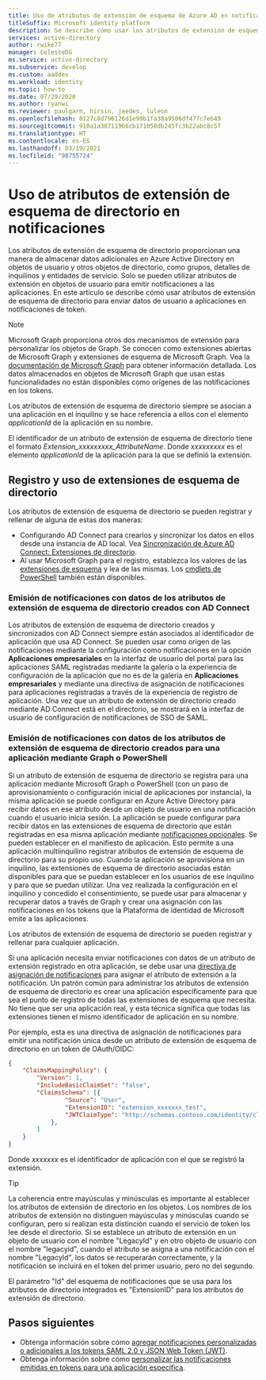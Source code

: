 ```yaml
---
title: Uso de atributos de extensión de esquema de Azure AD en notificaciones
titleSuffix: Microsoft identity platform
description: Se describe cómo usar los atributos de extensión de esquema de directorio para enviar datos de usuario a aplicaciones en notificaciones de token.
services: active-directory
author: rwike77
manager: CelesteDG
ms.service: active-directory
ms.subservice: develop
ms.custom: aaddev
ms.workload: identity
ms.topic: how-to
ms.date: 07/29/2020
ms.author: ryanwi
ms.reviewer: paulgarn, hirsin, jeedes, luleon
ms.openlocfilehash: 0127c8d796126d1e99b1fa38a9506df477c7eb49
ms.sourcegitcommit: 910a1a38711966cb171050db245fc3b22abc8c5f
ms.translationtype: HT
ms.contentlocale: es-ES
ms.lasthandoff: 03/19/2021
ms.locfileid: "98755724"
---
```

# <a name="using-directory-schema-extension-attributes-in-claims"></a>Uso de atributos de extensión de esquema de directorio en notificaciones

Los atributos de extensión de esquema de directorio proporcionan una manera de almacenar datos adicionales en Azure Active Directory en objetos de usuario y otros objetos de directorio, como grupos, detalles de inquilinos y entidades de servicio.  Solo se pueden utilizar atributos de extensión en objetos de usuario para emitir notificaciones a las aplicaciones. En este artículo se describe cómo usar atributos de extensión de esquema de directorio para enviar datos de usuario a aplicaciones en notificaciones de token.

> [!NOTE]
> Microsoft Graph proporciona otros dos mecanismos de extensión para personalizar los objetos de Graph. Se conocen como extensiones abiertas de Microsoft Graph y extensiones de esquema de Microsoft Graph. Vea la [documentación de Microsoft Graph](/graph/extensibility-overview) para obtener información detallada. Los datos almacenados en objetos de Microsoft Graph que usan estas funcionalidades no están disponibles como orígenes de las notificaciones en los tokens.

Los atributos de extensión de esquema de directorio siempre se asocian a una aplicación en el inquilino y se hace referencia a ellos con el elemento *applicationId* de la aplicación en su nombre.

El identificador de un atributo de extensión de esquema de directorio tiene el formato *Extension_xxxxxxxxx_AttributeName*.  Donde *xxxxxxxxx* es el elemento *applicationId* de la aplicación para la que se definió la extensión.

## <a name="registering-and-using-directory-schema-extensions"></a>Registro y uso de extensiones de esquema de directorio
Los atributos de extensión de esquema de directorio se pueden registrar y rellenar de alguna de estas dos maneras:

- Configurando AD Connect para crearlos y sincronizar los datos en ellos desde una instancia de AD local. Vea [Sincronización de Azure AD Connect: Extensiones de directorio](../hybrid/how-to-connect-sync-feature-directory-extensions.md).
- Al usar Microsoft Graph para el registro, establezca los valores de las [extensiones de esquema](/graph/extensibility-overview) y lea de las mismas. Los [cmdlets de PowerShell](/powershell/azure/active-directory/using-extension-attributes-sample) también están disponibles.

### <a name="emitting-claims-with-data-from-directory-schema-extension-attributes-created-with-ad-connect"></a>Emisión de notificaciones con datos de los atributos de extensión de esquema de directorio creados con AD Connect
Los atributos de extensión de esquema de directorio creados y sincronizados con AD Connect siempre están asociados al identificador de aplicación que usa AD Connect. Se pueden usar como origen de las notificaciones mediante la configuración como notificaciones en la opción **Aplicaciones empresariales** en la interfaz de usuario del portal para las aplicaciones SAML registradas mediante la galería o la experiencia de configuración de la aplicación que no es de la galería en **Aplicaciones empresariales** y mediante una directiva de asignación de notificaciones para aplicaciones registradas a través de la experiencia de registro de aplicación.  Una vez que un atributo de extensión de directorio creado mediante AD Connect está en el directorio, se mostrará en la interfaz de usuario de configuración de notificaciones de SSO de SAML.

### <a name="emitting-claims-with-data-from-directory-schema-extension-attributes-created-for-an-application-using-graph-or-powershell"></a>Emisión de notificaciones con datos de los atributos de extensión de esquema de directorio creados para una aplicación mediante Graph o PowerShell
Si un atributo de extensión de esquema de directorio se registra para una aplicación mediante Microsoft Graph o PowerShell (con un paso de aprovisionamiento o configuración inicial de aplicaciones por instancia), la misma aplicación se puede configurar en Azure Active Directory para recibir datos en ese atributo desde un objeto de usuario en una notificación cuando el usuario inicia sesión.  La aplicación se puede configurar para recibir datos en las extensiones de esquema de directorio que están registradas en esa misma aplicación mediante [notificaciones opcionales](active-directory-optional-claims.md#configuring-directory-extension-optional-claims).  Se pueden establecer en el manifiesto de aplicación.  Esto permite a una aplicación multiinquilino registrar atributos de extensión de esquema de directorio para su propio uso. Cuando la aplicación se aprovisiona en un inquilino, las extensiones de esquema de directorio asociadas están disponibles para que se puedan establecer en los usuarios de ese inquilino y para que se puedan utilizar.  Una vez realizada la configuración en el inquilino y concedido el consentimiento, se puede usar para almacenar y recuperar datos a través de Graph y crear una asignación con las notificaciones en los tokens que la Plataforma de identidad de Microsoft emite a las aplicaciones.

Los atributos de extensión de esquema de directorio se pueden registrar y rellenar para cualquier aplicación.

Si una aplicación necesita enviar notificaciones con datos de un atributo de extensión registrado en otra aplicación, se debe usar una [directiva de asignación de notificaciones](active-directory-claims-mapping.md) para asignar el atributo de extensión a la notificación.  Un patrón común para administrar los atributos de extensión de esquema de directorio es crear una aplicación específicamente para que sea el punto de registro de todas las extensiones de esquema que necesita.  No tiene que ser una aplicación real, y esta técnica significa que todas las extensiones tienen el mismo identificador de aplicación en su nombre.

Por ejemplo, esta es una directiva de asignación de notificaciones para emitir una notificación única desde un atributo de extensión de esquema de directorio en un token de OAuth/OIDC:

```json
{
    "ClaimsMappingPolicy": {
        "Version": 1,
        "IncludeBasicClaimSet": "false",
        "ClaimsSchema": [{
                "Source": "User",
                "ExtensionID": "extension_xxxxxxx_test",
                "JWTClaimType": "http://schemas.contoso.com/identity/claims/exampleclaim"
            },
        ]
    }
}
```

Donde *xxxxxxx* es el identificador de aplicación con el que se registró la extensión.

> [!TIP]
> La coherencia entre mayúsculas y minúsculas es importante al establecer los atributos de extensión de directorio en los objetos.  Los nombres de los atributos de extensión no distinguen mayúsculas y minúsculas cuando se configuran, pero sí realizan esta distinción cuando el servicio de token los lee desde el directorio.  Si se establece un atributo de extensión en un objeto de usuario con el nombre "LegacyId" y en otro objeto de usuario con el nombre "legacyid", cuando el atributo se asigna a una notificación con el nombre "LegacyId", los datos se recuperarán correctamente, y la notificación se incluirá en el token del primer usuario, pero no del segundo.
>
> El parámetro "Id" del esquema de notificaciones que se usa para los atributos de directorio integrados es "ExtensionID" para los atributos de extensión de directorio.

## <a name="next-steps"></a>Pasos siguientes
- Obtenga información sobre cómo [agregar notificaciones personalizadas o adicionales a los tokens SAML 2.0 y JSON Web Token (JWT)](active-directory-optional-claims.md).
- Obtenga información sobre cómo [personalizar las notificaciones emitidas en tokens para una aplicación específica](active-directory-claims-mapping.md).